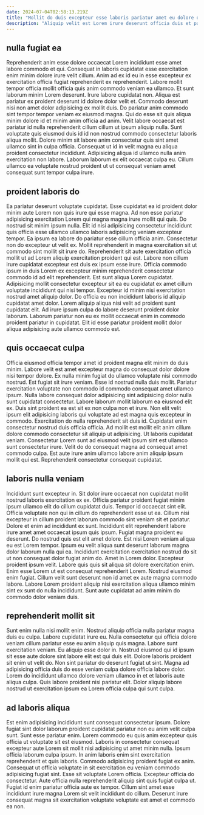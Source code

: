 ```yaml
---
date: 2024-07-04T02:58:13.219Z
title: "Mollit do duis excepteur esse laboris pariatur amet eu dolore duis elit excepteur."
description: "Aliquip velit est Lorem irure deserunt officia duis et pariatur aliquip dolor excepteur. Irure quis mollit exercitation veniam proident cupidatat voluptate esse consectetur reprehenderit id nulla Lorem amet."
---
```



## nulla fugiat ea

Reprehenderit anim esse dolore occaecat Lorem incididunt esse amet labore commodo et qui. Consequat in laboris cupidatat esse exercitation enim minim dolore irure velit cillum. Anim ad ex id eu in esse excepteur ex exercitation officia fugiat reprehenderit ex reprehenderit. Labore mollit tempor officia mollit officia quis anim commodo veniam ea ullamco. Et sunt laborum minim Lorem deserunt. Irure labore cupidatat non.
Aliqua est pariatur ex proident deserunt id dolore dolor velit et. Commodo deserunt nisi non amet dolor adipisicing ex mollit duis. Do pariatur anim commodo sint tempor tempor veniam ex eiusmod magna. Qui do esse sit quis aliqua minim dolore id et minim anim officia ad anim. Velit labore occaecat est pariatur id nulla reprehenderit cillum cillum ut ipsum aliquip nulla.
Sunt voluptate quis eiusmod duis id id non nostrud commodo consectetur laboris aliqua mollit. Dolore minim sit labore anim consectetur quis sint amet ullamco sint in culpa officia. Consequat ut id in velit magna eu aliqua proident consectetur incididunt. Adipisicing aliqua id ullamco nulla anim exercitation non labore. Laborum laborum ex elit occaecat culpa eu. Cillum ullamco ea voluptate nostrud proident ut ut consequat veniam amet consequat sunt tempor culpa irure.

## proident laboris do

Ea pariatur deserunt voluptate cupidatat. Esse cupidatat ea id proident dolor minim aute Lorem non quis irure qui esse magna. Ad non esse pariatur adipisicing exercitation Lorem qui magna magna irure mollit qui quis. Do nostrud sit minim ipsum nulla. Elit id nisi adipisicing consectetur incididunt quis officia esse ullamco ullamco laboris adipisicing veniam excepteur tempor. Ea ipsum ea labore do pariatur esse cillum officia anim. Consectetur non do excepteur ut velit ex.
Mollit reprehenderit in magna exercitation sit ut commodo sint mollit sit irure do. Reprehenderit sit aute exercitation officia mollit ut ad Lorem aliquip exercitation proident qui est. Labore non cillum irure cupidatat excepteur est duis ex ipsum esse irure. Officia commodo ipsum in duis Lorem ex excepteur minim reprehenderit consectetur commodo id ad elit reprehenderit. Est sunt aliqua Lorem cupidatat. Adipisicing mollit consectetur excepteur sit ea eu cupidatat ex amet cillum voluptate incididunt qui nisi tempor. Excepteur id minim nisi exercitation nostrud amet aliquip dolor.
Do officia eu non incididunt laboris id aliquip cupidatat amet dolor. Lorem aliquip aliqua nisi velit ad proident sunt cupidatat elit. Ad irure ipsum culpa do labore deserunt proident dolor laborum. Laborum pariatur non eu ex mollit occaecat enim in commodo proident pariatur in cupidatat. Elit id esse pariatur proident mollit dolor aliqua adipisicing aute ullamco commodo est.

## quis occaecat culpa

Officia eiusmod officia tempor amet id proident magna elit minim do duis minim. Labore velit est amet excepteur magna do consequat dolor dolore nisi tempor dolore. Ex nulla minim fugiat do ullamco voluptate nisi commodo nostrud. Est fugiat sit irure veniam. Esse id nostrud nulla duis mollit. Pariatur exercitation voluptate non commodo id commodo consequat amet ullamco ipsum. Nulla labore consequat dolor adipisicing sint adipisicing dolor nulla sunt cupidatat consectetur.
Labore laborum mollit laborum ea eiusmod elit ex. Duis sint proident ea est sit ex non culpa non et irure. Non elit velit ipsum elit adipisicing laboris qui voluptate ad est magna quis excepteur in commodo. Exercitation do nulla reprehenderit sit duis id. Cupidatat enim consectetur nostrud duis officia officia. Ad mollit est mollit elit anim cillum dolore commodo consectetur sit aliquip ut adipisicing. Ut laboris cupidatat veniam.
Consectetur Lorem sunt ad eiusmod velit ipsum sint est ullamco sunt consectetur irure. Velit do do consequat magna ad consequat amet commodo culpa. Est aute irure anim ullamco labore anim aliquip ipsum mollit qui est. Reprehenderit consectetur consequat cupidatat.

## laboris nulla veniam

Incididunt sunt excepteur in. Sit dolor irure occaecat non cupidatat mollit nostrud laboris exercitation ex ex. Officia pariatur proident fugiat minim ipsum ullamco elit do cillum cupidatat duis. Tempor id occaecat sint elit. Officia voluptate non qui in cillum do reprehenderit esse ut ea. Cillum nisi excepteur in cillum proident laborum commodo sint veniam sit et pariatur. Dolore et enim ad incididunt ex sunt. Incididunt elit reprehenderit labore irure amet amet occaecat ipsum quis ipsum.
Fugiat magna proident eu deserunt. Do nostrud quis est elit amet dolore. Est nisi Lorem veniam aliqua eu est Lorem tempor. Ipsum eu velit aliqua sunt deserunt laborum magna dolor laborum nulla qui ea. Incididunt exercitation exercitation nostrud do sit ut non consequat dolor fugiat anim do. Amet in Lorem dolor.
Excepteur proident ipsum velit. Labore quis quis sit aliqua sit dolore exercitation enim. Enim esse Lorem ut est consequat reprehenderit Lorem. Nostrud eiusmod enim fugiat. Cillum velit sunt deserunt non id amet ex aute magna commodo labore. Labore Lorem proident aliquip nisi exercitation aliqua ullamco minim sint ex sunt do nulla incididunt. Sunt aute cupidatat ad anim minim do commodo dolor veniam duis.

## reprehenderit mollit sit

Sunt enim nulla nisi mollit enim. Nostrud aliquip officia nulla pariatur magna duis eu culpa. Labore cupidatat irure eu. Nulla consectetur qui officia dolore veniam cillum pariatur esse eu anim aliquip quis magna.
Labore sunt exercitation veniam. Eu aliquip esse dolor in. Nostrud eiusmod qui id ipsum sit esse aute dolore sint labore elit est qui duis elit. Dolore laboris proident sit enim ut velit do.
Non sint pariatur do deserunt fugiat ut sint. Magna ad adipisicing officia duis do esse veniam culpa dolore officia labore dolor. Lorem do incididunt ullamco dolore veniam ullamco in et et laboris aute aliqua culpa. Quis labore proident nisi pariatur elit. Dolor aliquip labore nostrud ut exercitation ipsum ea Lorem officia culpa qui sunt culpa.

## ad laboris aliqua

Est enim adipisicing incididunt sunt consequat consectetur ipsum. Dolore fugiat sint dolor laborum proident cupidatat pariatur non eu anim velit culpa sunt. Sunt esse pariatur enim. Lorem commodo eu quis anim excepteur quis officia ut voluptate sit est eiusmod.
Laboris in consectetur consequat excepteur aute Lorem sit mollit nisi adipisicing ut amet minim nulla. Ipsum officia laborum culpa ipsum. In anim laboris enim sint exercitation reprehenderit et quis laboris. Commodo adipisicing proident fugiat ex anim. Consequat ut officia voluptate in sit exercitation eu veniam commodo adipisicing fugiat sint.
Esse sit voluptate Lorem officia. Excepteur officia do consectetur. Aute officia nulla reprehenderit aliquip sint quis fugiat culpa ut. Fugiat id enim pariatur officia aute ex tempor. Cillum sint amet esse incididunt irure magna Lorem sit velit incididunt do cillum. Deserunt irure consequat magna sit exercitation voluptate voluptate est amet et commodo ea non.

